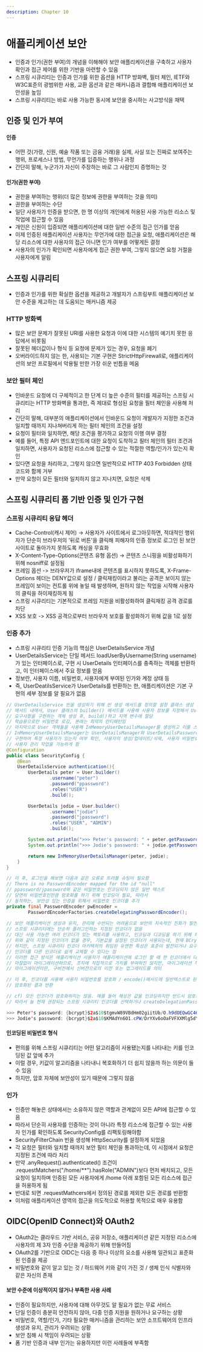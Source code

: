 ```yaml
---
description: Chapter 10
---
```


# 애플리케이션 보안

* 인증과 인가(권한 부여)의 개념을 이해해야 보안 애플리케이션을 구축하고 사용자 확인과 접근 제어를 위한 기반을 마련할 수 있음
* 스프링 시큐리티는 인증과 인가를 위한 옵션을 HTTP 방화벽, 필터 체인, IETF와 W3C표준의 광범위한 사용, 교환 옵션과 같은 매커니즘과 결합해 애플리케이션 보안성을 높임
* 스프링 시큐리티는 바로 사용 가능한 동시에 보안을 중시하는 사고방식을 채택

## 인증 및 인가 부여

#### 인증

* 어떤 것(가령, 신원, 예술 작품 또는 금융 거래)을 실제, 사실 또는 진짜로 보여주는 행위, 프로세스나 방법, 무언가를 입증하는 행위나 과정
* 간단히 말해, 누군가가 자신이 주장하는 바로 그 사람인지 증명하는 것

#### 인가(권한 부여)

* 권한을 부여하는 행위(더 많은 정보에 권한을 부여하는 것을 의미)
* 권한을 부여하는 수단
* 일단 사용자가 인증을 받으면, 한 명 이상의 개인에게 허용된 사용 가능한 리소스 및 작업에 접근할 수 있음
* 개인은 신원이 입증되면 애플리케이션에 대한 일반 수준의 접근 인가를 얻음
* 이제 인증된 애플리케이션 사용자는 무언가에 대한 접근을 요청, 애플리케이션은 해당 리소스에 대한 사용자의 접근 아니면 인가 여부를 어떻게든 결정
* 사용자의 인가가 확인되면 사용자에게 접근 권한 부여, 그렇지 않으면 요청 거절을 사용자에게 알림

## 스프링 시큐리티

* 인증과 인가를 위한 확실한 옵션을 제공하고 개발자가 스프링부트 애플리케이션 보안 수준을 제고하는 데 도움되는 매커니즘 제공

### HTTP 방화벽

* 많은 보안 문제가 잘못된 URI를 사용한 요청과 이에 대한 시스템의 예기치 못한 응답에서 비롯됨
* 잘못된 헤더값이나 형식 등 요청에 문제가 있는 경우, 요청을 폐기
* 오버라이드하지 않는 한, 사용되는 기본 구현은 StrictHttpFirewall로, 애플리케이션의 보안 프로필에서 악용될 만한 가장 쉬운 빈틈을 메움

### 보안 필터 체인

* 인바운드 요청에 더 구체적이고 한 단계 더 높은 수준의 필터를 제공하는 스프링 시큐리티는 HTTP 방화벽을 통과한, 즉 제대로 형성된 요청을 필터 체인을 사용해 처리
* 간단히 말해, 대부분의 애플리케이션에서 인바운드 요청이 개발자가 지정한 조건과 일치할 때까지 지나쳐버리게 하는 필터 체인의 조건을 설정
* 요청이 필터와 일치하면, 해당 조건을 평가하고 요청의 이행 여부 결정
* 예를 들어, 특정 API 엔드포인트에 대한 요청이 도착하고 필터 체인의 필터 조건과 일치하면, 사용자가 요청된 리소스에 접근할 수 있는 적절한 역할/인가가 있는지 확인
* 있다면 요청을 처리하고, 그렇지 않으면 일반적으로 HTTP 403 Forbidden 상태 코드와 함께 거부
* 만약 요청이 모든 필터와 일치하지 않고 지나치면, 요청은 삭제

## 스프링 시큐리티 폼 기반 인증 및 인가 구현

### 스프링 시큐리티 응답 헤더

* Cache-Control(캐시 제어) -> 사용자가 사이트에서 로그아웃하면, 적대적인 행위자가 단순히 브라우저의 '뒤로 버튼'을 클릭해 피해자의 인증 정보로 로그인 된 보안 사이트로 돌아가지 못하도록 캐싱을 무효화
* X-Content-Type-Options(콘텐츠 유형 옵션) -> 콘텐츠 스니핑을 비활성화하기 위해 nosniff로 설정됨
* 프레임 옵션 -> 브라우저가 iframe내에 콘텐츠를 표시하지 못하도록, X-Frame-Options 헤더는 DENY값으로 설정 / 클릭재킹이라고 불리는 공격은 보이지 않는 프레임이 보이는 컨트롤 위에 놓일 때 발생하며, 원하지 않는 작업을 시작해 사용자의 클릭을 하이재킹하게 됨
* 스프링 시큐리티는 기본적으로 프레임 지원을 비활성화하여 클릭재킹 공격 경로를 차단
* XSS 보호 -> XSS 공격으로부터 브라우저 보호를 활성화하기 위해 값을 1로 설정

### 인증 추가

* 스프링 시큐리티 인증 기능의 핵심은 UserDetailsService 개념
* UserDetailsService는 단일 메서드 loadUserByUsername(String username)가 있는 인터페이스로, 구현 시 UserDetails 인터페이스를 충족하는 객체를 반환하고, 이 인터페이스에서 주요 정보를 얻음
* 정보란, 사용자 이름, 비밀번호, 사용자에게 부여된 인가와 계정 상태 등
* 즉, UserDeatilsService가 UserDetails를 반환하는 한, 애플리케이션은 기본 구현의 세부 정보를 알 필요가 없음

```java
// UserDetailsService 빈을 생성하기 위해 빈 생성 메서드를 정의할 설정 클래스 생성
// 메서드 내에서, User 클래스의 builder() 메서드를 사용해 사용자 정보를 지정해서 UserDetails 인터페이스
// 요구사항을 구현하는 객체 생성 후, build()하고 지역 변수에 할당
// 학습용으로만 비밀번호 로깅, 본래는 최악의 안티패턴임
// 마지막으로 User 객체들을 사용해 InMemoryUserDetailsManager를 생성하고 이를 스프링 빈으로 전환
// InMemoryUserDetailsManager는 UserDetailsManager와 UserDetailsPasswordService 인터페이스를
// 구현하여 특정 사용자가 있는지 여부 확인, 사용자의 생성/업데이트/삭제, 사용자 비밀번호의 수정/업데이트와 같은
// 사용자 관리 작업을 가능하게 함 
@Configuration
public class SecurityConfig {
    @Bean
    UserDetailsService authentication(){
        UserDetails peter = User.builder()
                .username("peter")
                .password("ppassword")
                .roles("USER")
                .build();

        UserDetails jodie = User.builder()
                .username("jodie")
                .password("jpassword")
                .roles("USER", "ADMIN")
                .build();

        System.out.println(">>> Peter's password: " + peter.getPassword());
        System.out.println(">>> Jodie's password: " + jodie.getPassword());

        return new InMemoryUserDetailsManager(peter, jodie);
    }
}

// 이 후, 로그인을 해보면 다음과 같은 오류로 트러블 슈팅이 필요함
// There is no PasswordEncoder mapped for the id "null"
// ppassword/jpassword와 같은 비밀번호는 인코딩되지 않은 일반 텍스트
// 당연히 비밀번호인만큼 암호화를 하기 위해 인코딩이 필요, 따라서
// 동작하는, 보안성 있는 인증을 위해서 비밀번호 인코더를 추가
private final PasswordEncoder pwEncoder = 
        PasswordEncoderFactories.createDelegatingPasswordEncoder();
        
// 보안 애플리케이션 생성과 유지, 관리에 수반되는 어려움으로 보안의 지속적인 진화가 필연적이므로
// 스프링 시큐리티에는 단순히 플러그인하는 지정된 인코더가 없음
// 대신 사용 가능한 여러 인코더가 있는 팩토리를 사용하고, 인코딩과 디코딩을 하기 위해 하나의 인코더에 위임
// 위와 같이 지정된 인코더가 없을 경우, 기본값을 설정된 인코더가 사용되는데, 현재 BCrypt는 기본값으로 훌륭함
// 하지만, 스프링 시큐리티 인코더 아키텍처의 위임된 유연한 특성은 표준이 발전되거나 요구사항이 변경될 때
// 인코더를 다른 인코더로 쉽게 교체할 수 있다는 점
// 이러한 접근 방식은 애플리케이션 사용자가 애플리케이션에 로그인 할 때 한 인코더에서 다른 인코더로 사용자 자격 증명을
// 마찰없이 마이그레이션하므로, 조직에 직접적으로 가치를 부여하진 않지만, 마이그레이션 작업량을 줄여줌
// 마이그레이션이란, 구버전에서 신버전으로의 이전 또는 업그레이드를 의미

// 이 후, 인코더를 사용해 사용자 비밀번호를 암호화 / encode()메서드에 일반텍스트로 된 비밀번호 전달 후 호출하면
// 암호화된 결과 반환

// cf) 모든 인코더가 암호화하지는 않음. 예를 들어 해싱은 값을 인코딩하지만 반드시 암호화하지 않음
// 따라서 늘 현재 권장되는 스프링 시큐리티 인코더를 선택하거나 createDelegationPasswordEncoder() 제공 기본 인코더 선택

>>> Peter's password: {bcrypt}$2a$10$tgmvW89VBdHm02giitUb/O.h9dOEQwGC46H.O6f.O.Orrs6HEYlti
>>> Jodie's password: {bcrypt}$2a$10$KMAdYn6O1.cPW/DrYXv6oOaFVFXXMlg5dY4dPE4.G7FleIrjtxno.
```

#### 인코딩된 비밀번호 형식

* 편의를 위해 스프링 시큐리티는 어떤 알고리즘이 사용됐는지를 나타내는 키를 인코딩된 값 앞에 추가
* 이럴 경우, 키값이 알고리즘을 나타내니 복호화하기 더 쉽지 않을까 하는 의문이 들 수 있음
* 하지만, 암호 자체에 보안성이 있기 때문에 그렇지 않음

### 인가

* 인증만 해놓은 상태에서는 소유하지 않은 역할과 관계없이 모든 API에 접근할 수 있음
* 따라서 단순히 사용자를 인증하는 것이 아니라 특정 리소스에 접근할 수 있는 사용자 인가를 확인하도록 SecurityConfig를 리팩토링해야함
* SecurityFilterChain 빈을 생성해 HttpSecurity를 설정하게 되었음
* 각 요청은 필터와 일치할 때까지 보안 필터 체인을 통과하는데, 이 시점에서 요청은 지정된 조건에 따라 처리
* 만약 .anyRequest().authenticated() 조건이 .requestMatchers("/home/\*\*").hasRole("ADMIN")보다 먼저 배치되고, 모든 요청이 일치하며 인증된 모든 사용자에게 /home 아래 포함된 모든 리소스에 접근을 허용하게 됨
* 반대로 되면 .requestMathcers에서 정의된 경로를 제외한 모든 경로를 반환함
* 이처럼 애플리케이션 영역의 접근을 의도적으로 허용할 목적으로 매우 유용함

## OIDC(OpenID Connect)와 OAuth2

* OAuth2는 클라우드 기반 서비스, 공유 저장소, 애플리케이션 같은 지정된 리소스에 사용자의 제 3자 인증 수단을 제공하기 위해 만들어짐
* OAuth2를 기반으로 OIDC는 다음 중 하나 이상의 요소를 사용해 일관되고 표준화된 인증을 제공
* 비밀번호와 같이 알고 있는 것 / 하드웨어 키와 같이 가진 것 / 생체 인식 식별자와 같은 자신의 존재

#### 보안 수준에 이상적이지 않거나 부족한 사용 사례

* 인증이 필요하지만, 사용자에 대해 아무것도 알 필요가 없는 무료 서비스
* 단일 인증이 충분히 안전하지 않아, 다중 인증 지원을 원하거나 요구하는 상황
* 비밀번호, 역할/인가, 기타 필요한 매커니즘을 관리하는 보안 소프트웨어의 인프라 생성과 유지, 관리가 우려되는 상황
* 보안 침해 시 책임이 우려되는 상황
* 폼 기반 인증과 내부 인가는 유용하지만 이런 사례들에 부족함
